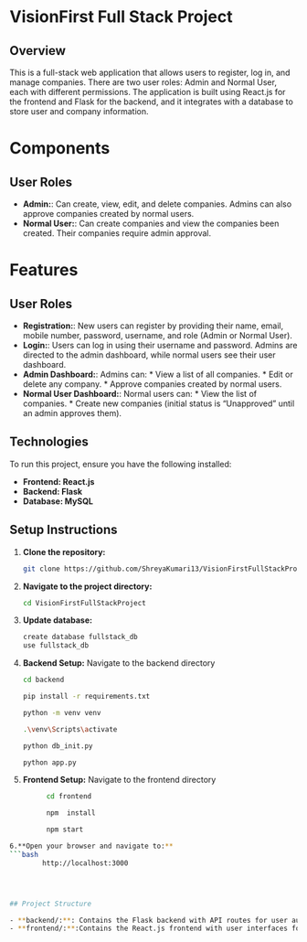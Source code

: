 # VisionFirst Full Stack Project
## Overview
 This is a full-stack web application that allows users to register, log in, and manage companies. There are two user roles: Admin and Normal User, each with different permissions. The application is built using React.js for the frontend and Flask for the backend, and it integrates with a database to store user and company information.

# Components
## User Roles

- **Admin:**: Can create, view, edit, and delete companies. Admins can also approve companies created by normal users.
- **Normal User:**: Can create companies and view the companies been created. Their companies require admin approval.

# Features
## User Roles

- **Registration:**: New users can register by providing their name, email, mobile number, password, username, and role (Admin or Normal User).
- **Login:**: Users can log in using their username and password. Admins are directed to the admin dashboard, while normal users see their user dashboard.
- **Admin Dashboard:**: Admins can:
          * View a list of all companies.
          * Edit or delete any company.
          * Approve companies created by normal users.
- **Normal User Dashboard:**: Normal users can:
          * View the list of companies.
          * Create new companies (initial status is “Unapproved” until an admin approves them).


## Technologies

To run this project, ensure you have the following installed:

- **Frontend: React.js**
- **Backend: Flask**
- **Database: MySQL**

## Setup Instructions

1. **Clone the repository:**

   ```bash
   git clone https://github.com/ShreyaKumari13/VisionFirstFullStackProject.git


2. **Navigate to the project directory:**

   ```bash
   cd VisionFirstFullStackProject

3. **Update database:**
   ```bash
   create database fullstack_db
   use fullstack_db

5. **Backend Setup:**
   Navigate to the backend directory

   ```bash
   cd backend

   pip install -r requirements.txt

   python -m venv venv

   .\venv\Scripts\activate

   python db_init.py

   python app.py


5. **Frontend Setup:**
 Navigate to the frontend directory
```bash
         cd frontend

         npm  install

         npm start

6.**Open your browser and navigate to:**
```bash
        http://localhost:3000




## Project Structure

- **backend/:**: Contains the Flask backend with API routes for user authentication, company management, and more.
- **frontend/:**:Contains the React.js frontend with user interfaces for both admin and normal users.


 
